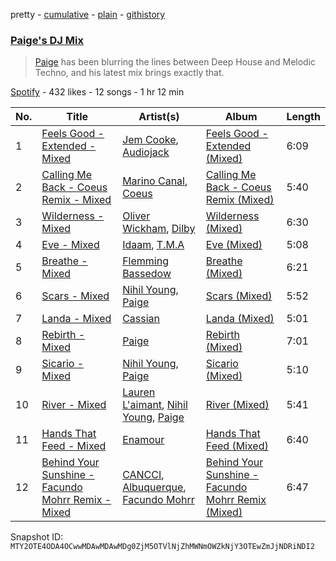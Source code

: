 pretty - [cumulative](/playlists/cumulative/37i9dQZF1DX8xLYXWDEy9Z.md) - [plain](/playlists/plain/37i9dQZF1DX8xLYXWDEy9Z) - [githistory](https://github.githistory.xyz/mackorone/spotify-playlist-archive/blob/main/playlists/plain/37i9dQZF1DX8xLYXWDEy9Z)

### [Paige's DJ Mix](https://open.spotify.com/playlist/37i9dQZF1DX8xLYXWDEy9Z)

> <a href="spotify:artist:4Z99ysbztLlZqmYK3urV7w ">Paige</a> has been blurring the lines between Deep House and Melodic Techno, and his latest mix brings exactly that.

[Spotify](https://open.spotify.com/user/spotify) - 432 likes - 12 songs - 1 hr 12 min

| No. | Title | Artist(s) | Album | Length |
|---|---|---|---|---|
| 1 | [Feels Good \- Extended \- Mixed](https://open.spotify.com/track/4McCim79rwqK3c8YBOcTLc) | [Jem Cooke](https://open.spotify.com/artist/0AkL5tzM3UsDlWak9E0OwH), [Audiojack](https://open.spotify.com/artist/3Uvzk4iffO4mvchgRNJjbs) | [Feels Good \- Extended \(Mixed\)](https://open.spotify.com/album/3P7qxRhoEgVdNDHLlh9cx2) | 6:09 |
| 2 | [Calling Me Back \- Coeus Remix \- Mixed](https://open.spotify.com/track/2XpldGM40dH4mDWi0LxX7i) | [Marino Canal](https://open.spotify.com/artist/6qdVbTc8Uvy0VJyDZbYTd8), [Coeus](https://open.spotify.com/artist/7yibHBJHi3LZD0uvWAdyya) | [Calling Me Back \- Coeus Remix \(Mixed\)](https://open.spotify.com/album/5GnlCZ5Jdet0gS9caAgUwx) | 5:40 |
| 3 | [Wilderness \- Mixed](https://open.spotify.com/track/3LlcBhiwvezIpgazLB4Pu7) | [Oliver Wickham](https://open.spotify.com/artist/4y8pdZfGplAr0ukTdRK6G2), [Dilby](https://open.spotify.com/artist/7gOIcm4Mhn5wiKDUt7vY36) | [Wilderness \(Mixed\)](https://open.spotify.com/album/3RKQpOUtpiRBN87BqOtiHZ) | 6:30 |
| 4 | [Eve \- Mixed](https://open.spotify.com/track/77fTnuJtm4VfDO1c6ulXn1) | [Idaam](https://open.spotify.com/artist/1mVVPs2FfpS6yAF9gUU13P), [T.M.A](https://open.spotify.com/artist/2byiSAqYCxVFaUmm0KxiIe) | [Eve \(Mixed\)](https://open.spotify.com/album/4o9i3syS6Z6avTzSTu6qCA) | 5:08 |
| 5 | [Breathe \- Mixed](https://open.spotify.com/track/3cWm7JnLOLPchNI5LZ2IhS) | [Flemming Bassedow](https://open.spotify.com/artist/5xErRJAqs3cGl6xPiZkfgY) | [Breathe \(Mixed\)](https://open.spotify.com/album/6zlca15L37HGOJDyVHAGcs) | 6:21 |
| 6 | [Scars \- Mixed](https://open.spotify.com/track/29Lsv6qfKY192J3bLWmA4c) | [Nihil Young](https://open.spotify.com/artist/11OUxHFoGgo2NDSdT6YiEC), [Paige](https://open.spotify.com/artist/4Z99ysbztLlZqmYK3urV7w) | [Scars \(Mixed\)](https://open.spotify.com/album/3BXYbSY3LD2DhA4f0DPaAf) | 5:52 |
| 7 | [Landa \- Mixed](https://open.spotify.com/track/3VtGoXMDeZQZsThV9eBQ5v) | [Cassian](https://open.spotify.com/artist/1ChtRJ3f4rbv4vtz87i6CD) | [Landa \(Mixed\)](https://open.spotify.com/album/5wkNQVk4cTxdD16s6qFt8b) | 5:01 |
| 8 | [Rebirth \- Mixed](https://open.spotify.com/track/0g3j3C9wCr7YWLoghrCxJF) | [Paige](https://open.spotify.com/artist/4Z99ysbztLlZqmYK3urV7w) | [Rebirth \(Mixed\)](https://open.spotify.com/album/3O0FezsHCnPeVjrQbbZWqp) | 7:01 |
| 9 | [Sicario \- Mixed](https://open.spotify.com/track/1J54FCubZwv01IKVnSN1P4) | [Nihil Young](https://open.spotify.com/artist/11OUxHFoGgo2NDSdT6YiEC), [Paige](https://open.spotify.com/artist/4Z99ysbztLlZqmYK3urV7w) | [Sicario \(Mixed\)](https://open.spotify.com/album/2oFCjtTOw1S9u0rhoC8fXE) | 5:10 |
| 10 | [River \- Mixed](https://open.spotify.com/track/7IeKgUfuMUb6JwgqjDaLQD) | [Lauren L'aimant](https://open.spotify.com/artist/2M2QzPADSybcVig2CBTcFJ), [Nihil Young](https://open.spotify.com/artist/11OUxHFoGgo2NDSdT6YiEC), [Paige](https://open.spotify.com/artist/4Z99ysbztLlZqmYK3urV7w) | [River \(Mixed\)](https://open.spotify.com/album/7erK7O4BEw2qeYQNzhrRTi) | 5:41 |
| 11 | [Hands That Feed \- Mixed](https://open.spotify.com/track/7f5VzFz4QVZrvPSEDUbJN5) | [Enamour](https://open.spotify.com/artist/6D1PUSzHf2Z4jTFIdhjJoO) | [Hands That Feed \(Mixed\)](https://open.spotify.com/album/43U3SbuF0wFsM6h4lvI2Pc) | 6:40 |
| 12 | [Behind Your Sunshine \- Facundo Mohrr Remix \- Mixed](https://open.spotify.com/track/6rRHL7F2VttqwcUy74Qp9o) | [CANCCI](https://open.spotify.com/artist/5TaCW5DMvQfTGPaLICe9Kh), [Albuquerque](https://open.spotify.com/artist/7npq1RotbnBCKCudTHPtD0), [Facundo Mohrr](https://open.spotify.com/artist/5oX3Dbh7rf6ZSNnMdt9giF) | [Behind Your Sunshine \- Facundo Mohrr Remix \(Mixed\)](https://open.spotify.com/album/1M9kPkj4bw9HxT6yE1aaxM) | 6:47 |

Snapshot ID: `MTY2OTE4ODA4OCwwMDAwMDAwMDg0ZjM5OTVlNjZhMWNmOWZkNjY3OTEwZmJjNDRiNDI2`
